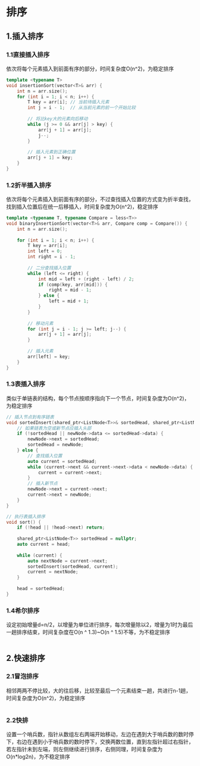 # 排序
## 1.插入排序
### 1.1直接插入排序
依次将每个元素插入到前面有序的部分，时间复杂度O(n^2)，为稳定排序
```c++
template <typename T>
void insertionSort(vector<T>& arr) {
    int n = arr.size();
    for (int i = 1; i < n; i++) {
        T key = arr[i]; // 当前待插入元素
        int j = i - 1;  // 从当前元素的前一个开始比较
        
        // 将比key大的元素向后移动
        while (j >= 0 && arr[j] > key) {
            arr[j + 1] = arr[j];
            j--;
        }
        
        // 插入元素到正确位置
        arr[j + 1] = key;
    }
}
```
### 1.2折半插入排序
依次将每个元素插入到前面有序的部分，不过查找插入位置的方式变为折半查找，找到插入位置后在统一后移插入，时间复杂度为O(n^2)，稳定排序
```c++
template <typename T, typename Compare = less<T>>
void binaryInsertionSort(vector<T>& arr, Compare comp = Compare()) {
    int n = arr.size();
    
    for (int i = 1; i < n; i++) {
        T key = arr[i];
        int left = 0;
        int right = i - 1;
        
        // 二分查找插入位置
        while (left <= right) {
            int mid = left + (right - left) / 2;
            if (comp(key, arr[mid])) {
                right = mid - 1;
            } else {
                left = mid + 1;
            }
        }
        
        // 移动元素
        for (int j = i - 1; j >= left; j--) {
            arr[j + 1] = arr[j];
        }
        
        // 插入元素
        arr[left] = key;
    }
}
```
### 1.3表插入排序
类似于单链表的结构，每个节点按顺序指向下一个节点，时间复杂度为O(n^2)，为稳定排序
```c++
// 插入节点到有序链表
void sortedInsert(shared_ptr<ListNode<T>>& sortedHead, shared_ptr<ListNode<T>> newNode) {
    // 如果链表为空或新节点应插入头部
    if (!sortedHead || newNode->data <= sortedHead->data) {
        newNode->next = sortedHead;
        sortedHead = newNode;
    } else {
        // 查找插入位置
        auto current = sortedHead;
        while (current->next && current->next->data < newNode->data) {
            current = current->next;
        }
        // 插入新节点
        newNode->next = current->next;
        current->next = newNode;
    }
}

// 执行表插入排序
void sort() {
    if (!head || !head->next) return;
    
    shared_ptr<ListNode<T>> sortedHead = nullptr;
    auto current = head;
    
    while (current) {
        auto nextNode = current->next;
        sortedInsert(sortedHead, current);
        current = nextNode;
    }
    
    head = sortedHead;
}
```
### 1.4希尔排序
设定初始增量d=n/2，以增量为单位进行排序，每次增量除以2，增量为1时为最后一趟排序结束，时间复杂度在O(n ^ 1.3)~O(n ^ 1.5)不等，为不稳定排序
```c++
```
## 2.快速排序
### 2.1冒泡排序
相邻两两不停比较，大的往后移，比较至最后一个元素结束一趟，共进行n-1趟，时间复杂度为O(n^2)，为稳定排序
```c++
```
### 2.2快排
设置一个哨兵数，指针从数组左右两端开始移动，左边在遇到大于哨兵数的数时停下，右边在遇到小于哨兵数的数时停下，交换两数位置，直到左指针超过右指针，若左指针未到左端，则左侧继续进行排序，右侧同理，时间复杂度为O(n*log2n)，为不稳定排序
<!--stackedit_data:
eyJoaXN0b3J5IjpbLTE5NzY0MDU4NDMsMjY1NjY3MjQwLDYwMz
Q2MTc2MCw0ODUwNjY1ODcsMTg3NzA4MDddfQ==
-->